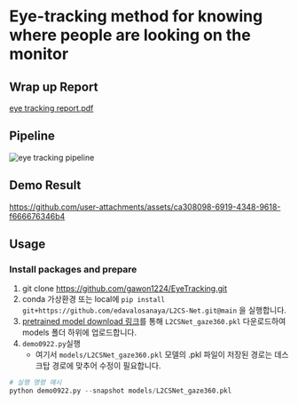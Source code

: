 # Eye-tracking method for knowing where people are looking on the monitor
## Wrap up Report
[eye tracking report.pdf](https://github.com/user-attachments/files/17470304/eye.tracking.report.pdf)

## Pipeline
![eye tracking pipeline](https://github.com/user-attachments/assets/2ff796d5-0ff7-4f22-b6f0-9455c1d725ce)

## Demo Result
https://github.com/user-attachments/assets/ca308098-6919-4348-9618-f666676346b4

## Usage
### Install packages and prepare 
1. git clone https://github.com/gawon1224/EyeTracking.git
2. conda 가상환경 또는 local에 `pip install git+https://github.com/edavalosanaya/L2CS-Net.git@main` 을 실행합니다.
3. [pretrained model download 링크](https://drive.google.com/drive/folders/17p6ORr-JQJcw-eYtG2WGNiuS_qVKwdWd)를 통해 `L2CSNet_gaze360.pkl` 다운로드하여 models 폴더 하위에 업로드합니다.
4. `demo0922.py`실행
    - 여기서 `models/L2CSNet_gaze360.pkl` 모델의 .pkl 파일이 저장된 경로는 데스크탑 경로에 맞추어 수정이 필요합니다.
```python
# 실행 명령 예시
python demo0922.py --snapshot models/L2CSNet_gaze360.pkl
```
